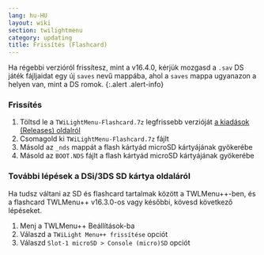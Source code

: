 ```yaml
---
lang: hu-HU
layout: wiki
section: twilightmenu
category: updating
title: Frissítés (Flashcard)
---
```


Ha régebbi verzióról frissítesz, mint a v16.4.0, kérjük mozgasd a `.sav` DS játék fájljaidat egy új `saves` nevű mappába, ahol a `saves` mappa ugyanazon a helyen van, mint a DS romok.
{:.alert .alert-info}

### Frissítés
1. Töltsd le a `TWiLightMenu-Flashcard.7z` legfrissebb verzióját [a kiadások (Releases) oldalról](https://github.com/DS-Homebrew/TWiLightMenu/releases)
1. Csomagold ki `TWiLightMenu-Flashcard.7z` fájlt
1. Másold az `_nds` mappát a flash kártyád microSD kártyájának gyökerébe
1. Másold az `BOOT.NDS` fájlt a flash kártyád microSD kártyájának gyökerébe

### További lépések a DSi/3DS SD kártya oldaláról

Ha tudsz váltani az SD és flashcard tartalmak között a TWLMenu++-ben, és a flashcard TWLMenu++ v16.3.0-os vagy későbbi, kövesd következő lépéseket.

1. Menj a TWLMenu++ Beállítások-ba
1. Válaszd a `TWiLight Menu++ frissítése` opciót
1. Válaszd `Slot-1 microSD > Console (micro)SD` opciót
